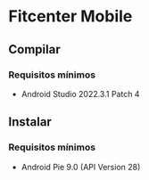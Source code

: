 # Fitcenter Mobile

## Compilar
### Requisitos mínimos
- Android Studio 2022.3.1 Patch 4

## Instalar
### Requisitos mínimos
- Android Pie 9.0 (API Version 28)